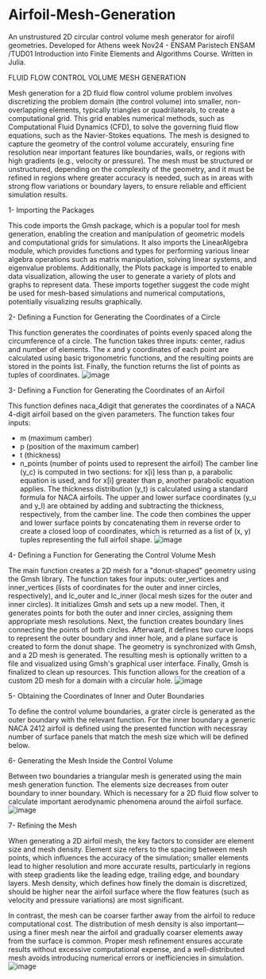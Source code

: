 # Airfoil-Mesh-Generation
An unstrustured 2D circular control volume mesh generator for airofil geometries.
Developed for Athens week Nov24 - ENSAM Paristech ENSAM /TUD01 Introduction into Finite Elements and Algorithms Course. Written in Julia.

FLUID FLOW CONTROL VOLUME MESH GENERATION

Mesh generation for a 2D fluid flow control volume problem involves discretizing the problem domain (the control volume) into smaller, non-overlapping elements, typically triangles or quadrilaterals, to create a computational grid. This grid enables numerical methods, such as Computational Fluid Dynamics (CFD), to solve the governing fluid flow equations, such as the Navier-Stokes equations. The mesh is designed to capture the geometry of the control volume accurately, ensuring fine resolution near important features like boundaries, walls, or regions with high gradients (e.g., velocity or pressure). The mesh must be structured or unstructured, depending on the complexity of the geometry, and it must be refined in regions where greater accuracy is needed, such as in areas with strong flow variations or boundary layers, to ensure reliable and efficient simulation results.


1- Importing the Packages

This code imports the Gmsh package, which is a popular tool for mesh generation, enabling the creation and manipulation of geometric models and computational grids for simulations. It also imports the LinearAlgebra module, which provides functions and types for performing various linear algebra operations such as matrix manipulation, solving linear systems, and eigenvalue problems. Additionally, the Plots package is imported to enable data visualization, allowing the user to generate a variety of plots and graphs to represent data. These imports together suggest the code might be used for mesh-based simulations and numerical computations, potentially visualizing results graphically.


2- Defining a Function for Generating the Coordinates of a Circle

This function generates the coordinates of points evenly spaced along the circumference of a circle. The function takes three inputs: center, radius and number of elements. The x and y coordinates of each point are calculated using basic trigonometric functions, and the resulting points are stored in the points list. Finally, the function returns the list of points as tuples of coordinates.
![image](https://github.com/user-attachments/assets/c1e27576-dbd3-4f17-b791-29bfcdaaf415)


3- Defining a Function for Generating the Coordinates of an Airfoil

This function defines naca_4digit that generates the coordinates of a NACA 4-digit airfoil based on the given parameters. The function takes four inputs:
- m (maximum camber)
- p (position of the maximum camber)
- t (thickness)
- n_points (number of points used to represent the airfoil)
The camber line (y_c) is computed in two sections: for x[i] less than p, a parabolic equation is used, and for x[i] greater than p, another parabolic equation applies. The thickness distribution (y_t) is calculated using a standard formula for NACA airfoils. The upper and lower surface coordinates (y_u and y_l) are obtained by adding and subtracting the thickness, respectively, from the camber line. The code then combines the upper and lower surface points by concatenating them in reverse order to create a closed loop of coordinates, which is returned as a list of (x, y) tuples representing the full airfoil shape.
![image](https://github.com/user-attachments/assets/c2134fb0-b535-4e8d-a75a-74e99599fcf7)


4- Defining a Function for Generating the Control Volume Mesh

The main function creates a 2D mesh for a "donut-shaped" geometry using the Gmsh library. The function takes four inputs: outer_vertices and inner_vertices (lists of coordinates for the outer and inner circles, respectively), and lc_outer and lc_inner (local mesh sizes for the outer and inner circles). It initializes Gmsh and sets up a new model. Then, it generates points for both the outer and inner circles, assigning them appropriate mesh resolutions. Next, the function creates boundary lines connecting the points of both circles. Afterward, it defines two curve loops to represent the outer boundary and inner hole, and a plane surface is created to form the donut shape. The geometry is synchronized with Gmsh, and a 2D mesh is generated. The resulting mesh is optionally written to a file and visualized using Gmsh's graphical user interface. Finally, Gmsh is finalized to clean up resources. This function allows for the creation of a custom 2D mesh for a domain with a circular hole.
![image](https://github.com/user-attachments/assets/330a4ef7-f2d1-4349-b07b-951e98030804)


5- Obtaining the Coordinates of Inner and Outer Boundaries

To define the control volume boundaries, a grater circle is generated as the outer boundary with the relevant function. For the inner boundary a generic NACA 2412 airfoil is defined using the presented function with necessray number of surface panels that match the mesh size which will be defined below.


6- Generating the Mesh Inside the Control Volume

Between two boundaries a triangular mesh is generated using the main mesh generation function. The elements size decreases from outer boundary to inner boundary. Which is necessary for a 2D fluid flow solver to calculate important aerodynamic phenomena around the airfoil surface.
![image](https://github.com/user-attachments/assets/72361148-81b2-400f-bdff-3b1a6f26bf54)


7- Refining the Mesh

When generating a 2D airfoil mesh, the key factors to consider are element size and mesh density. Element size refers to the spacing between mesh points, which influences the accuracy of the simulation; smaller elements lead to higher resolution and more accurate results, particularly in regions with steep gradients like the leading edge, trailing edge, and boundary layers. Mesh density, which defines how finely the domain is discretized, should be higher near the airfoil surface where the flow features (such as velocity and pressure variations) are most significant.

In contrast, the mesh can be coarser farther away from the airfoil to reduce computational cost. The distribution of mesh density is also important—using a finer mesh near the airfoil and gradually coarser elements away from the surface is common. Proper mesh refinement ensures accurate results without excessive computational expense, and a well-distributed mesh avoids introducing numerical errors or inefficiencies in simulation.
![image](https://github.com/user-attachments/assets/0affd8e6-e478-404c-a6cf-66ea95927885)













